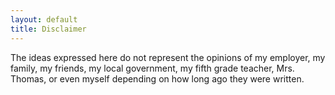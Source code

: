 ```yaml
---
layout: default
title: Disclaimer
---
```


The ideas expressed here do not represent the opinions of my employer, my family, my friends, my local government, my fifth grade teacher, Mrs. Thomas, or even myself depending on how long ago they were written.
